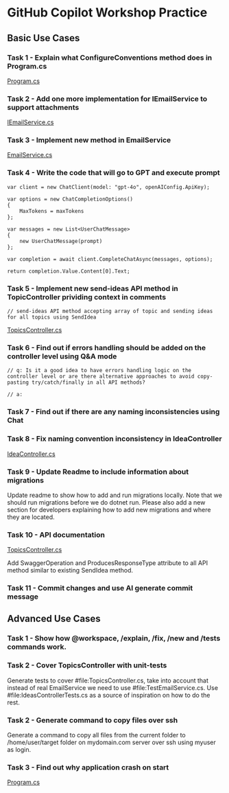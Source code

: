 # GitHub Copilot Workshop Practice

## Basic Use Cases

### Task 1 - Explain what ConfigureConventions method does in Program.cs

[Program.cs](./src/Suggestio.Api/Program.cs)

### Task 2 - Add one more implementation for IEmailService to support attachments

[IEmailService.cs](./src/Suggestio.Api/Interfaces/IEmailService.cs)

### Task 3 - Implement new method in EmailService

[EmailService.cs](./src/Suggestio.Api/Services/EmailService.cs)

### Task 4 - Write the code that will go to GPT and execute prompt

```
var client = new ChatClient(model: "gpt-4o", openAIConfig.ApiKey);

var options = new ChatCompletionOptions()
{
    MaxTokens = maxTokens
};

var messages = new List<UserChatMessage>
{
    new UserChatMessage(prompt)
};

var completion = await client.CompleteChatAsync(messages, options);

return completion.Value.Content[0].Text;
```

### Task 5 - Implement new send-ideas API method in TopicController prividing context in comments

```
// send-ideas API method accepting array of topic and sending ideas for all topics using SendIdea
```

[TopicsController.cs](./src/Suggestio.Api/Controllers/TopicsController.cs)

### Task 6 - Find out if errors handling should be added on the controller level using Q&A mode

```
// q: Is it a good idea to have errors handling logic on the controller level or are there alternative approaches to avoid copy-pasting try/catch/finally in all API methods?

// a: 
```

### Task 7 - Find out if there are any naming inconsistencies using Chat

### Task 8 - Fix naming convention inconsistency in IdeaController

[IdeaController.cs](./src/Suggestio.Api/Controllers/IdeaController.cs)

### Task 9 - Update Readme to include information about migrations

Update readme to show how to add and run migrations locally. Note that we should run migrations before we do dotnet run. Please also add a new section for developers explaining how to add new migrations and where they are located.

### Task 10 - API documentation

[TopicsController.cs](./src/Suggestio.Api/Controllers/TopicsController.cs)

Add SwaggerOperation and ProducesResponseType attribute to all API method similar to existing SendIdea method.

### Task 11 - Commit changes and use AI generate commit message


## Advanced Use Cases

### Task 1 - Show how @workspace, /explain, /fix, /new and /tests commands work.

### Task 2 - Cover TopicsController with unit-tests

Generate tests to cover #file:TopicsController.cs, take into account that instead of real EmailService we need to use #file:TestEmailService.cs. Use #file:IdeasControllerTests.cs as a source of inspiration on how to do the rest.

### Task 2 - Generate command to copy files over ssh

Generate a command to copy all files from the current folder to /home/user/target folder on mydomain.com server over ssh using myuser as login.

### Task 3 - Find out why application crash on start

[Program.cs](./src/Suggestio.Api/Program.cs)